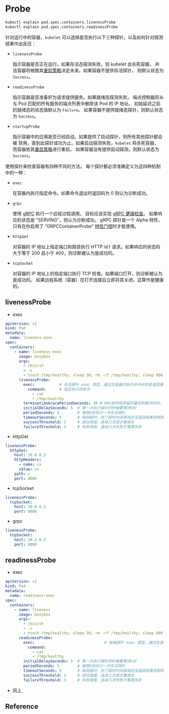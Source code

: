 # Probe

```bash
kubectl explain pod.spec.containers.livenessProbe
kubectl explain pod.spec.containers.readinessProbe
```

针对运行中的容器，`kubelet` 可以选择是否执行以下三种探针，以及如何针对探测结果作出反应：

- `livenessProbe`

  指示容器是否正在运行。如果存活态探测失败，则 kubelet 会杀死容器， 并且容器将根据其[重启策略](https://kubernetes.io/zh-cn/docs/concepts/workloads/pods/pod-lifecycle/#restart-policy)决定未来。如果容器不提供存活探针， 则默认状态为 `Success`。

- `readinessProbe`

  指示容器是否准备好为请求提供服务。如果就绪态探测失败， 端点控制器将从与 Pod 匹配的所有服务的端点列表中删除该 Pod 的 IP 地址。 初始延迟之前的就绪态的状态值默认为 `Failure`。 如果容器不提供就绪态探针，则默认状态为 `Success`。

- `startupProbe`

  指示容器中的应用是否已经启动。如果提供了启动探针，则所有其他探针都会被 禁用，直到此探针成功为止。如果启动探测失败，`kubelet` 将杀死容器， 而容器依其[重启策略](https://kubernetes.io/zh-cn/docs/concepts/workloads/pods/pod-lifecycle/#restart-policy)进行重启。 如果容器没有提供启动探测，则默认状态为 `Success`。

使用探针来检查容器有四种不同的方法。 每个探针都必须准确定义为这四种机制中的一种：

- `exec`

  在容器内执行指定命令。如果命令退出时返回码为 0 则认为诊断成功。

- `grpc`

  使用 [gRPC](https://grpc.io/) 执行一个远程过程调用。 目标应该实现 [gRPC 健康检查](https://grpc.io/grpc/core/md_doc_health-checking.html)。 如果响应的状态是 "SERVING"，则认为诊断成功。 gRPC 探针是一个 Alpha 特性，只有在你启用了 "GRPCContainerProbe" [特性门控](https://kubernetes.io/zh-cn/docs/reference/command-line-tools-reference/feature-gates/)时才能使用。

- `httpGet`

  对容器的 IP 地址上指定端口和路径执行 HTTP `GET` 请求。如果响应的状态码大于等于 200 且小于 400，则诊断被认为是成功的。

- `tcpSocket`

  对容器的 IP 地址上的指定端口执行 TCP 检查。如果端口打开，则诊断被认为是成功的。 如果远程系统（容器）在打开连接后立即将其关闭，这算作是健康的。

## livenessProbe

- exec

```yaml
apiVersion: v1
kind: Pod
metadata:
  name: liveness-exec
spec:
  containers:
    - name: liveness-exec
      image: busybox
      args:
        - /bin/sh
        - -c
        - touch /tmp/healthy; sleep 30; rm -rf /tmp/healthy; sleep 600
      livenessProbe:
        exec:           # 存活探针 exec 类型，通过在容器内执行命令并检查返回值来确定容器的健康状态
          command:      # 指定执行的命令
            - cat
            - /tmp/healthy
        terminationGracePeriodSeconds: 30 # K8S给你程序留的最后的缓冲时间，来处理关闭之前的操作
        initialDelaySeconds: 5  # 第一次执行探针的时候要等待5秒
        periodSeconds: 5        # 每隔5秒执行一次存活探针
        timeoutSeconds: 5       # 探测超时，到了超时时间探测还没返回结果说明失败
        successThreshold: 1     # 成功阈值，连续几次成才算成功
        failureThreshold: 3     # 失败阈值，连续几次失败才算真失败
```

- httpGet

```yaml
livenessProbe:
  httpGet:
    host: 10.0.0.2
    httpHeaders:
      - name: xx
      value: xx
    path: /
    port: 8080
```

- tcpSocket

```yaml
livenessProbe:
  tcpSocket:
    host: 10.0.0.2
    port: 8080
```

- grpc

```yaml
livenessProbe:
  tcpSocket:
    host: 10.2.0.2
    port: 8080
```

## readinessProbe

- exec

```yaml
apiVersion: v1
kind: Pod
metadata:
  name: readiness-exec
spec:
  containers:
    - name: liveness
      image: busybox
      args:
        - /bin/sh
        - -c
        - touch /tmp/healthy; sleep 30; rm -rf /tmp/healthy; sleep 600
      readinessProbe:        
        exec:								# 就绪探针 exec 类型，通过在容器内执行命令并检查返回值来确定容器的健康状态
          command:
            - cat
            - /tmp/healthy
        initialDelaySeconds: 5  # 第一次执行探针的时候要等待5秒
        periodSeconds: 5        # 每隔5秒执行一次存活探针
        timeoutSeconds: 5       # 探测超时，到了超时时间探测还没返回结果说明失败
        successThreshold: 1     # 成功阈值，连续几次成才算成功
        failureThreshold: 3     # 失败阈值，连续几次失败才算真失败
```

- 同上




## Reference



